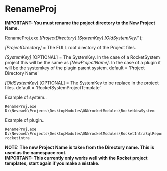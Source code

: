# RenameProj

**IMPORTANT: You must rename the project directory to the New Project Name.**

RenameProj.exe *[ProjectDirectory]* *[SystemKey]* *[OldSystemKey]*");  


*[ProjectDirectory]* = The FULL root directory of the Project files.  

*[SystemKey]* [OPTIONAL] = The SystemKey.  In the case of a RocketSystem project this will be the same as *[NewProjectName]*.  In the case of a plugin it will be the systemkey of the plugin parent system.  default = 'Project Directory Name'  

*[OldSystemKey]* [OPTIONAL] = The SystemKey to be replace in the project files. default = 'RocketSystemProjectTemplate'  

Example of system..
```
RenameProj.exe D:\Nevoweb\Projects\DesktopModules\DNNrocketModules\RocketNewSystem 
```

Example of plugin..
```
RenameProj.exe D:\Nevoweb\Projects\DesktopModules\DNNrocketModules\RocketIntraSqlReports rocketintra
```

**NOTE: The new Project Name is taken from the Directory name.  This is used as the namespace root.**  
**IMPORTANT: This currently only works well with the Rocket project templates, start again if you make a mistake.**

